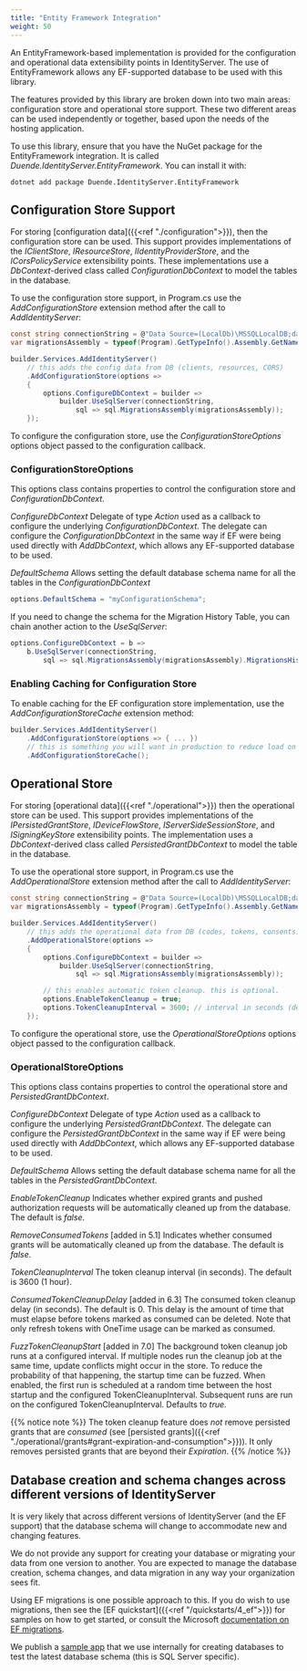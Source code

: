 ```yaml
---
title: "Entity Framework Integration"
weight: 50
---
```


An EntityFramework-based implementation is provided for the configuration and operational data extensibility points in IdentityServer.
The use of EntityFramework allows any EF-supported database to be used with this library.

The features provided by this library are broken down into two main areas: configuration store and operational store support.
These two different areas can be used independently or together, based upon the needs of the hosting application.

To use this library, ensure that you have the NuGet package for the EntityFramework integration. 
It is called *Duende.IdentityServer.EntityFramework*.
You can install it with:

```
dotnet add package Duende.IdentityServer.EntityFramework
```

## Configuration Store Support
For storing [configuration data]({{<ref "./configuration">}}), then the configuration store can be used.
This support provides implementations of the *IClientStore*, *IResourceStore*, *IIdentityProviderStore*, and the *ICorsPolicyService* extensibility points.
These implementations use a *DbContext*-derived class called *ConfigurationDbContext* to model the tables in the database.

To use the configuration store support, in Program.cs use the *AddConfigurationStore* extension method after the call to *AddIdentityServer*:

```csharp
const string connectionString = @"Data Source=(LocalDb)\MSSQLLocalDB;database=YourIdentityServerDatabase;trusted_connection=yes;";
var migrationsAssembly = typeof(Program).GetTypeInfo().Assembly.GetName().Name;

builder.Services.AddIdentityServer()
    // this adds the config data from DB (clients, resources, CORS)
    .AddConfigurationStore(options =>
    {
        options.ConfigureDbContext = builder =>
            builder.UseSqlServer(connectionString,
                sql => sql.MigrationsAssembly(migrationsAssembly));
    });
```

To configure the configuration store, use the *ConfigurationStoreOptions* options object passed to the configuration callback.

### ConfigurationStoreOptions
This options class contains properties to control the configuration store and *ConfigurationDbContext*.

*ConfigureDbContext*
    Delegate of type *Action<DbContextOptionsBuilder>* used as a callback to configure the underlying *ConfigurationDbContext*.
    The delegate can configure the *ConfigurationDbContext* in the same way if EF were being used directly with *AddDbContext*, which allows any EF-supported database to be used.

*DefaultSchema*
    Allows setting the default database schema name for all the tables in the *ConfigurationDbContext*

```csharp
options.DefaultSchema = "myConfigurationSchema";      
```

If you need to change the schema for the Migration History Table, you can chain another action to the *UseSqlServer*:

```csharp
options.ConfigureDbContext = b =>
    b.UseSqlServer(connectionString,
        sql => sql.MigrationsAssembly(migrationsAssembly).MigrationsHistoryTable("MyConfigurationMigrationTable", "myConfigurationSchema"));
```

### Enabling Caching for Configuration Store

To enable caching for the EF configuration store implementation, use the *AddConfigurationStoreCache* extension method:

```csharp
builder.Services.AddIdentityServer()
    .AddConfigurationStore(options => { ... })
    // this is something you will want in production to reduce load on and requests to the DB
    .AddConfigurationStoreCache();

```

## Operational Store 
For storing [operational data]({{<ref "./operational">}}) then the operational store can be used.
This support provides implementations of the *IPersistedGrantStore*, *IDeviceFlowStore*, *IServerSideSessionStore*, and *ISigningKeyStore* extensibility points.
The implementation uses a *DbContext*-derived class called *PersistedGrantDbContext* to model the table in the database.

To use the operational store support, in Program.cs use the *AddOperationalStore* extension method after the call to *AddIdentityServer*:

```csharp
const string connectionString = @"Data Source=(LocalDb)\MSSQLLocalDB;database=YourIdentityServerDatabase;trusted_connection=yes;";
var migrationsAssembly = typeof(Program).GetTypeInfo().Assembly.GetName().Name;

builder.Services.AddIdentityServer()
    // this adds the operational data from DB (codes, tokens, consents)
    .AddOperationalStore(options =>
    {
        options.ConfigureDbContext = builder =>
            builder.UseSqlServer(connectionString,
                sql => sql.MigrationsAssembly(migrationsAssembly));

        // this enables automatic token cleanup. this is optional.
        options.EnableTokenCleanup = true;
        options.TokenCleanupInterval = 3600; // interval in seconds (default is 3600)
    });

```

To configure the operational store, use the *OperationalStoreOptions* options object passed to the configuration callback.

### OperationalStoreOptions
This options class contains properties to control the operational store and *PersistedGrantDbContext*.

*ConfigureDbContext*
    Delegate of type *Action<DbContextOptionsBuilder>* used as a callback to configure the underlying *PersistedGrantDbContext*.
    The delegate can configure the *PersistedGrantDbContext* in the same way if EF were being used directly with *AddDbContext*, which allows any EF-supported database to be used.

*DefaultSchema*
    Allows setting the default database schema name for all the tables in the *PersistedGrantDbContext*.

*EnableTokenCleanup*
    Indicates whether expired grants and pushed authorization requests will be automatically cleaned up from the database. The default is *false*.

*RemoveConsumedTokens* [added in 5.1]
    Indicates whether consumed grants will be automatically cleaned up from the database. The default is *false*.
        
*TokenCleanupInterval*
    The token cleanup interval (in seconds). The default is 3600 (1 hour).

*ConsumedTokenCleanupDelay* [added in 6.3]
    The consumed token cleanup delay (in seconds). The default is 0. This delay is the amount of time that must elapse before tokens marked as consumed can be deleted. Note that only refresh tokens with
    OneTime usage can be marked as consumed. 

*FuzzTokenCleanupStart* [added in 7.0]
    The background token cleanup job runs at a configured interval. If multiple nodes run the cleanup job at the same time, update conflicts might occur in the store. To reduce the probability of that happening, the startup time can be fuzzed. When enabled, the first run is scheduled at a random time between the host startup and the configured
    TokenCleanupInterval. Subsequent runs are run on the configured TokenCleanupInterval. Defaults to *true*.


{{% notice note %}}
The token cleanup feature does *not* remove persisted grants that are *consumed* (see [persisted grants]({{<ref "./operational/grants#grant-expiration-and-consumption">}})). It only removes persisted grants that are beyond their *Expiration*.
{{% /notice %}}

## Database creation and schema changes across different versions of IdentityServer
It is very likely that across different versions of IdentityServer (and the EF support) that the database schema will change to accommodate new and changing features.

We do not provide any support for creating your database or migrating your data from one version to another. 
You are expected to manage the database creation, schema changes, and data migration in any way your organization sees fit.

Using EF migrations is one possible approach to this. 
If you do wish to use migrations, then see the [EF quickstart]({{<ref "/quickstarts/4_ef">}}) for samples on how to get started, or consult the Microsoft [documentation on EF migrations](https://docs.microsoft.com/en-us/ef/core/managing-schemas/migrations/index).

We publish a [sample app](https://github.com/DuendeSoftware/products/tree/main/identity-server/migrations/IdentityServerDb) that we use internally for creating databases to test the latest database schema (this is SQL Server specific).
